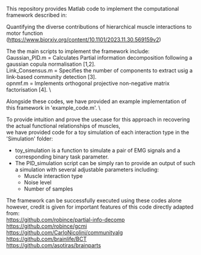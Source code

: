 This repository provides Matlab code to implement the computational framework described in:

Quantifying the diverse contributions of hierarchical muscle interactions to motor function
(https://www.biorxiv.org/content/10.1101/2023.11.30.569159v2)

The the main scripts to implement the framework include: \
Gaussian_PID.m = Calculates Partial information decomposition following a gaussian copula normalisation [1,2]. \
Link_Consensus.m = Specifies the number of components to extract usig a link-based community detection [3]. \
opnmf.m = Implements orthogonal projective non-negative matrix factorisation [4]. \

Alongside these codes, we have provided an example implementation of this framework in 'example_code.m'. \

To provide intuition and prove the usecase for this approach in recovering the actual functional relationships of muscles, \
we have provided code for a toy simulation of each interaction type in the 'Simulation' folder: 
- toy_simulation is a function to simulate a pair of EMG signals and a corresponding binary task parameter. 
- The PID_simulation script can be simply ran to provide an output of such a simulation with several adjustable parameters including: 
    - Muscle interaction type 
    - Noise level 
    - Number of samples 




The framework can be successfully executed using these codes alone however, credit is given for important features of this code directly adapted from: \
https://github.com/robince/partial-info-decomp \
https://github.com/robince/gcmi \
https://github.com/CarloNicolini/communityalg \
https://github.com/brainlife/BCT \
https://github.com/asotiras/brainparts
